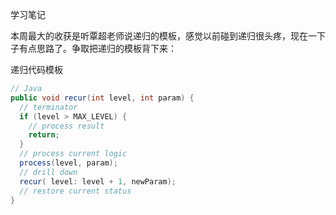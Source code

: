 学习笔记

本周最大的收获是听覃超老师说递归的模板，感觉以前碰到递归很头疼，现在一下子有点思路了。争取把递归的模板背下来：

递归代码模板

```java
// Java
public void recur(int level, int param) { 
  // terminator 
  if (level > MAX_LEVEL) { 
    // process result 
    return; 
  }
  // process current logic 
  process(level, param); 
  // drill down 
  recur( level: level + 1, newParam); 
  // restore current status 
}
